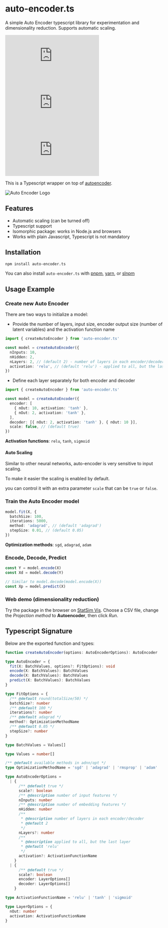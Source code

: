 # auto-encoder.ts

A simple Auto Encoder typescript library for experimentation and dimensionality reduction. Supports automatic scaling.

[![npm Package Version](https://img.shields.io/npm/v/auto-encoder.ts)](https://www.npmjs.com/package/auto-encoder.ts)
[![Minified Package Size](https://img.shields.io/bundlephobia/min/auto-encoder.ts)](https://bundlephobia.com/package/auto-encoder.ts)
[![Minified and Gzipped Package Size](https://img.shields.io/bundlephobia/minzip/auto-encoder.ts)](https://bundlephobia.com/package/auto-encoder.ts)

This is a Typescript wrapper on top of [autoencoder](https://github.com/zemlyansky/autoencoder/blob/master/README.md).

![Auto Encoder Logo](https://github.com/zemlyansky/autoencoder/raw/master/assets/autoencoder.png)

## Features

- Automatic scaling (can be turned off)
- Typescript support
- Isomorphic package: works in Node.js and browsers
- Works with plain Javascript, Typescript is not mandatory

## Installation

```bash
npm install auto-encoder.ts
```

You can also install `auto-encoder.ts` with [pnpm](https://pnpm.io/), [yarn](https://yarnpkg.com/), or [slnpm](https://github.com/beenotung/slnpm)

## Usage Example

### Create new Auto Encoder

There are two ways to initialize a model:

- Provide the number of layers, input size, encoder output size (number of latent variables) and the activation function name

```typescript
import { createAutoEncoder } from 'auto-encoder.ts'

const model = createAutoEncoder({
  nInputs: 10,
  nHidden: 2,
  nLayers: 2, // (default 2) - number of layers in each encoder/decoder
  activation: 'relu', // (default 'relu') - applied to all, but the last layer
})
```

- Define each layer separately for both encoder and decoder

```typescript
import { createAutoEncoder } from 'auto-encoder.ts'

const model = createAutoEncoder({
  encoder: [
    { nOut: 10, activation: 'tanh' },
    { nOut: 2, activation: 'tanh' },
  ],
  decoder: [{ nOut: 2, activation: 'tanh' }, { nOut: 10 }],
  scale: false, // (default true)
})
```

**Activation functions**: `relu`, `tanh`, `sigmoid`

#### Auto Scaling

Similar to other neural networks, auto-encoder is very sensitive to input scaling.

To make it easier the scaling is enabled by default.

you can control it with an extra parameter `scale` that can be `true` or `false`.

### Train the Auto Encoder model

```typescript
model.fit(X, {
  batchSize: 100,
  iterations: 5000,
  method: 'adagrad', // (default 'adagrad')
  stepSize: 0.01, // (default 0.05)
})
```

**Optimization methods**: `sgd`, `adagrad`, `adam`

### Encode, Decode, Predict

```typescript
const Y = model.encode(X)
const Xd = model.decode(Y)

// Similar to model.decode(model.encode(X))
const Xp = model.predict(X)
```

### Web demo (dimensionality reduction)

Try the package in the browser on [StatSim Vis](https://statsim.com/vis). Choose a CSV file, change the _Projection method_ to **Autoencoder**, then click _Run_.

## Typescript Signature

Below are the exported function and types:

```typescript
function createAutoEncoder(options: AutoEncoderOptions): AutoEncoder

type AutoEncoder = {
  fit(X: BatchValues, options?: FitOptions): void
  encode(X: BatchValues): BatchValues
  decode(X: BatchValues): BatchValues
  predict(X: BatchValues): BatchValues
}

type FitOptions = {
  /** @default round(totalSize/50) */
  batchSize?: number
  /** @default 100 */
  iterations?: number
  /** @default adagrad */
  method?: OptimizationMethodName
  /** @default 0.05 */
  stepSize?: number
}

type BatchValues = Values[]

type Values = number[]

/** @default available methods in adnn/opt */
type OptimizationMethodName = 'sgd' | 'adagrad' | 'rmsprop' | 'adam'

type AutoEncoderOptions =
  | {
      /** @default true */
      scale?: boolean
      /** @description number of input features */
      nInputs: number
      /** @description number of embedding features */
      nHidden: number
      /**
       * @description number of layers in each encoder/decoder
       * @default 2
       */
      nLayers?: number
      /**
       * @description applied to all, but the last layer
       * @default 'relu'
       */
      activation?: ActivationFunctionName
    }
  | {
      /** @default true */
      scale?: boolean
      encoder: LayerOptions[]
      decoder: LayerOptions[]
    }

type ActivationFunctionName = 'relu' | 'tanh' | 'sigmoid'

type LayerOptions = {
  nOut: number
  activation: ActivationFunctionName
}
```
